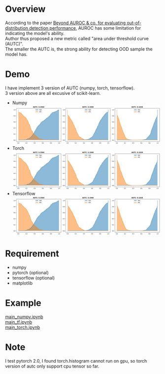 # Overview
According to the paper [Beyond AUROC & co. for evaluating
out-of-distribution detection performance](https://arxiv.org/abs/2306.14658), AUROC has some limitation for indicating the model's ability.   
Author thus proposed a new metric called "area under threshold curve (AUTC)".  
The smaller the AUTC is, the strong ability for detecting OOD sample the model has.

# Demo
I have implement 3 version of AUTC (numpy, torch, tensorflow).  
3 version above are all excusive of scikit-learn.
- Numpy
![](assets/np.jpg)
- Torch
![](assets/pt.jpg)
- Tensorflow
![](assets/tf.jpg)

# Requirement
- numpy
- pytorch (optional)
- tensorflow (optional)
- matplotlib

# Example
[main_numpy.ipynb](main_numpy.ipynb)  
[main_tf.ipynb](main_tf.ipynb)  
[main_torch.ipynb](main_torch.ipynb)  

# Note
I test pytorch 2.0, I found torch.histogram cannot run on gpu, so torch version of autc only support cpu tensor so far.
